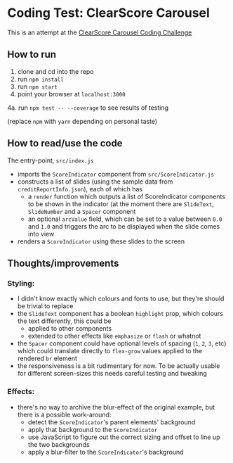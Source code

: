 # Coding Test: ClearScore Carousel

This is an attempt at the [ClearScore Carousel Coding Challenge](https://github.com/ClearScore/tech-screen/tree/master/carousel)


## How to run

1. clone and cd into the repo
2. run `npm install`
3. run `npm start`
4. point your browser at `localhost:3000`

4a. run `npm test -- --coverage` to see results of testing

(replace `npm` with `yarn` depending on personal taste)

## How to read/use the code

The entry-point, `src/index.js`  

- imports the `ScoreIndicator` component from `src/ScoreIndicator.js`
- constructs a list of slides (using the sample data from `creditReportInfo.json`), each of which has 
  - a `render` function which outputs a list of ScoreIndicator components to be shown in the indicator (at the moment there are `SlideText`, `SlideNumber` and a `Spacer` component
  - an optional `arcValue` field, which can be set to a value between `0.0` and `1.0` and triggers the arc to be displayed when the slide comes into view
- renders a `ScoreIndicator` using these slides to the screen


## Thoughts/improvements

### Styling:

- I didn't know exactly which colours and fonts to use, but they're should be trivial to replace
- the `SlideText` component has a boolean `highlight` prop, which colours the text differently, this could be
  - applied to other components
  - extended to other effects like `emphasize` or `flash` or whatnot
- the `Spacer` component could have optional levels of spacing (`1`, `2`, `3`, etc) which could translate directly to `flex-grow` values applied to the rendered `br` element
- the responsiveness is a bit rudimentary for now. To be actually usable for different screen-sizes this needs careful testing and tweaking 

### Effects:

- there's no way to archive the blur-effect of the original example, but there is a possible work-around: 
  - detect the `ScoreIndicator`'s parent elements' background
  - apply that background to the `ScoreIndicator`
  - use JavaScript to figure out the correct sizing and offset to line up the two backgrounds
  - apply a blur-filter to the `ScoreIndicator`'s background
  

